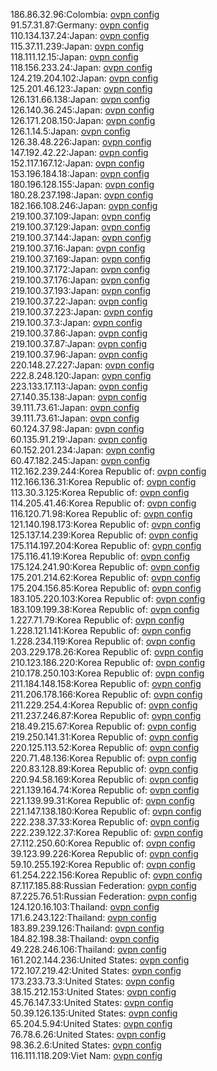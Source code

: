 186.86.32.96:Colombia: [ovpn config](vpn/186_86_32_96.ovpn)  
91.57.31.87:Germany: [ovpn config](vpn/91_57_31_87.ovpn)  
110.134.137.24:Japan: [ovpn config](vpn/110_134_137_24.ovpn)  
115.37.11.239:Japan: [ovpn config](vpn/115_37_11_239.ovpn)  
118.111.12.15:Japan: [ovpn config](vpn/118_111_12_15.ovpn)  
118.156.233.24:Japan: [ovpn config](vpn/118_156_233_24.ovpn)  
124.219.204.102:Japan: [ovpn config](vpn/124_219_204_102.ovpn)  
125.201.46.123:Japan: [ovpn config](vpn/125_201_46_123.ovpn)  
126.131.66.138:Japan: [ovpn config](vpn/126_131_66_138.ovpn)  
126.140.36.245:Japan: [ovpn config](vpn/126_140_36_245.ovpn)  
126.171.208.150:Japan: [ovpn config](vpn/126_171_208_150.ovpn)  
126.1.14.5:Japan: [ovpn config](vpn/126_1_14_5.ovpn)  
126.38.48.226:Japan: [ovpn config](vpn/126_38_48_226.ovpn)  
147.192.42.22:Japan: [ovpn config](vpn/147_192_42_22.ovpn)  
152.117.167.12:Japan: [ovpn config](vpn/152_117_167_12.ovpn)  
153.196.184.18:Japan: [ovpn config](vpn/153_196_184_18.ovpn)  
180.196.128.155:Japan: [ovpn config](vpn/180_196_128_155.ovpn)  
180.28.237.198:Japan: [ovpn config](vpn/180_28_237_198.ovpn)  
182.166.108.246:Japan: [ovpn config](vpn/182_166_108_246.ovpn)  
219.100.37.109:Japan: [ovpn config](vpn/219_100_37_109.ovpn)  
219.100.37.129:Japan: [ovpn config](vpn/219_100_37_129.ovpn)  
219.100.37.144:Japan: [ovpn config](vpn/219_100_37_144.ovpn)  
219.100.37.16:Japan: [ovpn config](vpn/219_100_37_16.ovpn)  
219.100.37.169:Japan: [ovpn config](vpn/219_100_37_169.ovpn)  
219.100.37.172:Japan: [ovpn config](vpn/219_100_37_172.ovpn)  
219.100.37.176:Japan: [ovpn config](vpn/219_100_37_176.ovpn)  
219.100.37.193:Japan: [ovpn config](vpn/219_100_37_193.ovpn)  
219.100.37.22:Japan: [ovpn config](vpn/219_100_37_22.ovpn)  
219.100.37.223:Japan: [ovpn config](vpn/219_100_37_223.ovpn)  
219.100.37.3:Japan: [ovpn config](vpn/219_100_37_3.ovpn)  
219.100.37.86:Japan: [ovpn config](vpn/219_100_37_86.ovpn)  
219.100.37.87:Japan: [ovpn config](vpn/219_100_37_87.ovpn)  
219.100.37.96:Japan: [ovpn config](vpn/219_100_37_96.ovpn)  
220.148.27.227:Japan: [ovpn config](vpn/220_148_27_227.ovpn)  
222.8.248.120:Japan: [ovpn config](vpn/222_8_248_120.ovpn)  
223.133.17.113:Japan: [ovpn config](vpn/223_133_17_113.ovpn)  
27.140.35.138:Japan: [ovpn config](vpn/27_140_35_138.ovpn)  
39.111.73.61:Japan: [ovpn config](vpn/39_111_73_61.ovpn)  
39.111.73.61:Japan: [ovpn config](vpn/39_111_73_61.ovpn)  
60.124.37.98:Japan: [ovpn config](vpn/60_124_37_98.ovpn)  
60.135.91.219:Japan: [ovpn config](vpn/60_135_91_219.ovpn)  
60.152.201.234:Japan: [ovpn config](vpn/60_152_201_234.ovpn)  
60.47.182.245:Japan: [ovpn config](vpn/60_47_182_245.ovpn)  
112.162.239.244:Korea Republic of: [ovpn config](vpn/112_162_239_244.ovpn)  
112.166.136.31:Korea Republic of: [ovpn config](vpn/112_166_136_31.ovpn)  
113.30.3.125:Korea Republic of: [ovpn config](vpn/113_30_3_125.ovpn)  
114.205.41.46:Korea Republic of: [ovpn config](vpn/114_205_41_46.ovpn)  
116.120.71.98:Korea Republic of: [ovpn config](vpn/116_120_71_98.ovpn)  
121.140.198.173:Korea Republic of: [ovpn config](vpn/121_140_198_173.ovpn)  
125.137.14.239:Korea Republic of: [ovpn config](vpn/125_137_14_239.ovpn)  
175.114.197.204:Korea Republic of: [ovpn config](vpn/175_114_197_204.ovpn)  
175.116.41.19:Korea Republic of: [ovpn config](vpn/175_116_41_19.ovpn)  
175.124.241.90:Korea Republic of: [ovpn config](vpn/175_124_241_90.ovpn)  
175.201.214.62:Korea Republic of: [ovpn config](vpn/175_201_214_62.ovpn)  
175.204.156.85:Korea Republic of: [ovpn config](vpn/175_204_156_85.ovpn)  
183.105.220.103:Korea Republic of: [ovpn config](vpn/183_105_220_103.ovpn)  
183.109.199.38:Korea Republic of: [ovpn config](vpn/183_109_199_38.ovpn)  
1.227.71.79:Korea Republic of: [ovpn config](vpn/1_227_71_79.ovpn)  
1.228.121.141:Korea Republic of: [ovpn config](vpn/1_228_121_141.ovpn)  
1.228.234.119:Korea Republic of: [ovpn config](vpn/1_228_234_119.ovpn)  
203.229.178.26:Korea Republic of: [ovpn config](vpn/203_229_178_26.ovpn)  
210.123.186.220:Korea Republic of: [ovpn config](vpn/210_123_186_220.ovpn)  
210.178.250.103:Korea Republic of: [ovpn config](vpn/210_178_250_103.ovpn)  
211.184.148.158:Korea Republic of: [ovpn config](vpn/211_184_148_158.ovpn)  
211.206.178.166:Korea Republic of: [ovpn config](vpn/211_206_178_166.ovpn)  
211.229.254.4:Korea Republic of: [ovpn config](vpn/211_229_254_4.ovpn)  
211.237.246.87:Korea Republic of: [ovpn config](vpn/211_237_246_87.ovpn)  
218.49.215.67:Korea Republic of: [ovpn config](vpn/218_49_215_67.ovpn)  
219.250.141.31:Korea Republic of: [ovpn config](vpn/219_250_141_31.ovpn)  
220.125.113.52:Korea Republic of: [ovpn config](vpn/220_125_113_52.ovpn)  
220.71.48.136:Korea Republic of: [ovpn config](vpn/220_71_48_136.ovpn)  
220.83.128.89:Korea Republic of: [ovpn config](vpn/220_83_128_89.ovpn)  
220.94.58.169:Korea Republic of: [ovpn config](vpn/220_94_58_169.ovpn)  
221.139.164.74:Korea Republic of: [ovpn config](vpn/221_139_164_74.ovpn)  
221.139.99.31:Korea Republic of: [ovpn config](vpn/221_139_99_31.ovpn)  
221.147.138.180:Korea Republic of: [ovpn config](vpn/221_147_138_180.ovpn)  
222.238.37.33:Korea Republic of: [ovpn config](vpn/222_238_37_33.ovpn)  
222.239.122.37:Korea Republic of: [ovpn config](vpn/222_239_122_37.ovpn)  
27.112.250.60:Korea Republic of: [ovpn config](vpn/27_112_250_60.ovpn)  
39.123.99.226:Korea Republic of: [ovpn config](vpn/39_123_99_226.ovpn)  
59.10.255.192:Korea Republic of: [ovpn config](vpn/59_10_255_192.ovpn)  
61.254.222.156:Korea Republic of: [ovpn config](vpn/61_254_222_156.ovpn)  
87.117.185.88:Russian Federation: [ovpn config](vpn/87_117_185_88.ovpn)  
87.225.76.51:Russian Federation: [ovpn config](vpn/87_225_76_51.ovpn)  
124.120.16.103:Thailand: [ovpn config](vpn/124_120_16_103.ovpn)  
171.6.243.122:Thailand: [ovpn config](vpn/171_6_243_122.ovpn)  
183.89.239.126:Thailand: [ovpn config](vpn/183_89_239_126.ovpn)  
184.82.198.38:Thailand: [ovpn config](vpn/184_82_198_38.ovpn)  
49.228.246.106:Thailand: [ovpn config](vpn/49_228_246_106.ovpn)  
161.202.144.236:United States: [ovpn config](vpn/161_202_144_236.ovpn)  
172.107.219.42:United States: [ovpn config](vpn/172_107_219_42.ovpn)  
173.233.73.3:United States: [ovpn config](vpn/173_233_73_3.ovpn)  
38.15.212.153:United States: [ovpn config](vpn/38_15_212_153.ovpn)  
45.76.147.33:United States: [ovpn config](vpn/45_76_147_33.ovpn)  
50.39.126.135:United States: [ovpn config](vpn/50_39_126_135.ovpn)  
65.204.5.94:United States: [ovpn config](vpn/65_204_5_94.ovpn)  
76.78.6.26:United States: [ovpn config](vpn/76_78_6_26.ovpn)  
98.36.2.6:United States: [ovpn config](vpn/98_36_2_6.ovpn)  
116.111.118.209:Viet Nam: [ovpn config](vpn/116_111_118_209.ovpn)  

